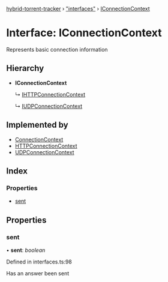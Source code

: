[hybrid-torrent-tracker](../README.md) › ["interfaces"](../modules/_interfaces_.md) › [IConnectionContext](_interfaces_.iconnectioncontext.md)

# Interface: IConnectionContext

Represents basic connection information

## Hierarchy

* **IConnectionContext**

  ↳ [IHTTPConnectionContext](_interfaces_.ihttpconnectioncontext.md)

  ↳ [IUDPConnectionContext](_interfaces_.iudpconnectioncontext.md)

## Implemented by

* [ConnectionContext](../classes/_contexts_connections_context_.connectioncontext.md)
* [HTTPConnectionContext](../classes/_contexts_connections_http_.httpconnectioncontext.md)
* [UDPConnectionContext](../classes/_contexts_connections_udp_.udpconnectioncontext.md)

## Index

### Properties

* [sent](_interfaces_.iconnectioncontext.md#sent)

## Properties

###  sent

• **sent**: *boolean*

Defined in interfaces.ts:98

Has an answer been sent
